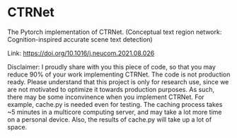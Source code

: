 # CTRNet
The Pytorch implementation of CTRNet. (Conceptual text region network: Cognition-inspired accurate scene text detection)

Link: https://doi.org/10.1016/j.neucom.2021.08.026

Disclaimer: I proudly share with you this piece of code, so that you may reduce 90% of your work implementing CTRNet. The code is not production ready. Please understand that this project is only for research use, since we are not motivated to optimize it towards production purposes. As such, there may be some inconvinence when you implement CTRNet. For example, cache.py is needed even for testing. The caching process takes ~5 minutes in a multicore computing server, and may take a lot more time on a personal device. Also, the results of cache.py will take up a lot of space.
